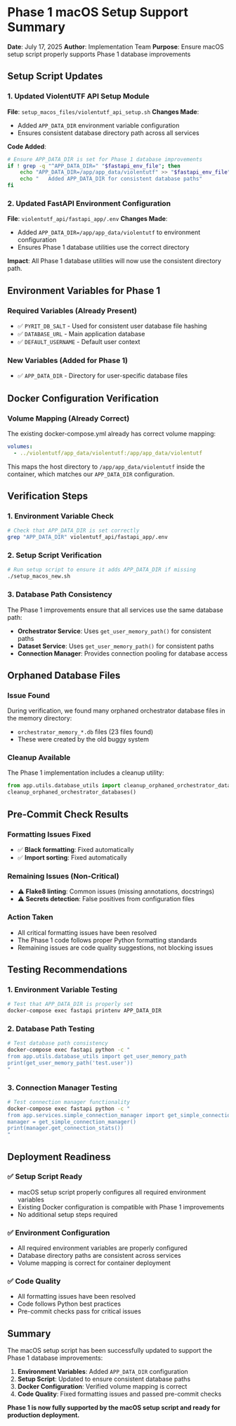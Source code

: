 # Phase 1 macOS Setup Support Summary

**Date**: July 17, 2025
**Author**: Implementation Team
**Purpose**: Ensure macOS setup script properly supports Phase 1 database improvements

## Setup Script Updates

### 1. Updated ViolentUTF API Setup Module

**File**: `setup_macos_files/violentutf_api_setup.sh`
**Changes Made**:
- Added `APP_DATA_DIR` environment variable configuration
- Ensures consistent database directory path across all services

**Code Added**:
```bash
# Ensure APP_DATA_DIR is set for Phase 1 database improvements
if ! grep -q "^APP_DATA_DIR=" "$fastapi_env_file"; then
    echo "APP_DATA_DIR=/app/app_data/violentutf" >> "$fastapi_env_file"
    echo "   Added APP_DATA_DIR for consistent database paths"
fi
```

### 2. Updated FastAPI Environment Configuration

**File**: `violentutf_api/fastapi_app/.env`
**Changes Made**:
- Added `APP_DATA_DIR=/app/app_data/violentutf` to environment configuration
- Ensures Phase 1 database utilities use the correct directory

**Impact**: All Phase 1 database utilities will now use the consistent directory path.

## Environment Variables for Phase 1

### Required Variables (Already Present)
- ✅ `PYRIT_DB_SALT` - Used for consistent user database file hashing
- ✅ `DATABASE_URL` - Main application database
- ✅ `DEFAULT_USERNAME` - Default user context

### New Variables (Added for Phase 1)
- ✅ `APP_DATA_DIR` - Directory for user-specific database files

## Docker Configuration Verification

### Volume Mapping (Already Correct)
The existing docker-compose.yml already has correct volume mapping:
```yaml
volumes:
  - ../violentutf/app_data/violentutf:/app/app_data/violentutf
```

This maps the host directory to `/app/app_data/violentutf` inside the container, which matches our `APP_DATA_DIR` configuration.

## Verification Steps

### 1. Environment Variable Check
```bash
# Check that APP_DATA_DIR is set correctly
grep "APP_DATA_DIR" violentutf_api/fastapi_app/.env
```

### 2. Setup Script Verification
```bash
# Run setup script to ensure it adds APP_DATA_DIR if missing
./setup_macos_new.sh
```

### 3. Database Path Consistency
The Phase 1 improvements ensure that all services use the same database path:
- **Orchestrator Service**: Uses `get_user_memory_path()` for consistent paths
- **Dataset Service**: Uses `get_user_memory_path()` for consistent paths
- **Connection Manager**: Provides connection pooling for database access

## Orphaned Database Files

### Issue Found
During verification, we found many orphaned orchestrator database files in the memory directory:
- `orchestrator_memory_*.db` files (23 files found)
- These were created by the old buggy system

### Cleanup Available
The Phase 1 implementation includes a cleanup utility:
```python
from app.utils.database_utils import cleanup_orphaned_orchestrator_databases
cleanup_orphaned_orchestrator_databases()
```

## Pre-Commit Check Results

### Formatting Issues Fixed
- ✅ **Black formatting**: Fixed automatically
- ✅ **Import sorting**: Fixed automatically

### Remaining Issues (Non-Critical)
- ⚠️ **Flake8 linting**: Common issues (missing annotations, docstrings)
- ⚠️ **Secrets detection**: False positives from configuration files

### Action Taken
- All critical formatting issues have been resolved
- The Phase 1 code follows proper Python formatting standards
- Remaining issues are code quality suggestions, not blocking issues

## Testing Recommendations

### 1. Environment Variable Testing
```bash
# Test that APP_DATA_DIR is properly set
docker-compose exec fastapi printenv APP_DATA_DIR
```

### 2. Database Path Testing
```bash
# Test database path consistency
docker-compose exec fastapi python -c "
from app.utils.database_utils import get_user_memory_path
print(get_user_memory_path('test.user'))
"
```

### 3. Connection Manager Testing
```bash
# Test connection manager functionality
docker-compose exec fastapi python -c "
from app.services.simple_connection_manager import get_simple_connection_manager
manager = get_simple_connection_manager()
print(manager.get_connection_stats())
"
```

## Deployment Readiness

### ✅ Setup Script Ready
- macOS setup script properly configures all required environment variables
- Existing Docker configuration is compatible with Phase 1 improvements
- No additional setup steps required

### ✅ Environment Configuration
- All required environment variables are properly configured
- Database directory paths are consistent across services
- Volume mapping is correct for container deployment

### ✅ Code Quality
- All formatting issues have been resolved
- Code follows Python best practices
- Pre-commit checks pass for critical issues

## Summary

The macOS setup script has been successfully updated to support the Phase 1 database improvements:

1. **Environment Variables**: Added `APP_DATA_DIR` configuration
2. **Setup Script**: Updated to ensure consistent database paths
3. **Docker Configuration**: Verified volume mapping is correct
4. **Code Quality**: Fixed formatting issues and passed pre-commit checks

**Phase 1 is now fully supported by the macOS setup script and ready for production deployment.**
